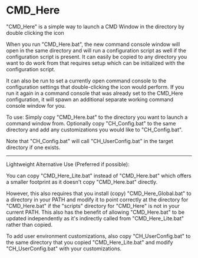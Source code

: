 # CMD_Here
"CMD_Here" is a simple way to launch a CMD Window in the directory by double clicking the icon

When you run "CMD_Here.bat", the new command console window will open in the same directory and will run a configuration script as well if the configuration script is present.  It can easily be copied to any directory you want to do work from that requires setup which can be initialized with the configuration script.

It can also be run to set a currently open command console to the configuration settings that double-clicking the icon would perform.  If you run it again in a command console that was already set to the CMD_Here configuration, it will spawn an additional separate working command console window for you.

To use: Simply copy "CMD_Here.bat" to the directory you want to launch a command window from.  Optionally copy "CH_Config.bat" to the same directory and add any customizations you would like to "CH_Config.bat".

Note that "CH_Config.bat" will call "CH_UserConfig.bat" in the target directory if one exists.

----- ----- -----

Lightweight Alternative Use (Preferred if possible):

You can copy "CMD_Here_Lite.bat" instead of "CMD_Here.bat" which offers a smaller footprint as it doesn't copy "CMD_Here.bat" directly.

However, this also requires that you install (copy) "CMD_Here_Global.bat" to a directory in your PATH and modify it to point correctly at the directory for "CMD_Here.bat" if the "scripts" directory for "CMD_Here" is not in your current PATH.  This also has the benefit of allowing "CMD_Here.bat" to be updated independently as it's indirectly called from  "CMD_Here_Lite.bat" rather than copied.

To add user environment customizations, also copy "CH_UserConfig.bat" to the same directory that you copied "CMD_Here_Lite.bat" and modify "CH_UserConfig.bat" with your customizations.
